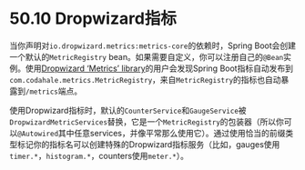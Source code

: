 # 50.10 Dropwizard指标

当你声明对`io.dropwizard.metrics:metrics-core`的依赖时，Spring Boot会创建一个默认的`MetricRegistry` bean。如果需要自定义，你可以注册自己的`@Bean`实例。使用[Dropwizard ‘Metrics’ library](https://dropwizard.github.io/metrics/)的用户会发现Spring Boot指标自动发布到`com.codahale.metrics.MetricRegistry`，来自`MetricRegistry`的指标也自动暴露到`/metrics`端点。

使用Dropwizard指标时，默认的`CounterService`和`GaugeService`被`DropwizardMetricServices`替换，它是一个`MetricRegistry`的包装器（所以你可以`@Autowired`其中任意services，并像平常那么使用它）。通过使用恰当的前缀类型标记你的指标名可以创建特殊的Dropwizard指标服务（比如，gauges使用`timer.*`，`histogram.*`，counters使用`meter.*`）。

